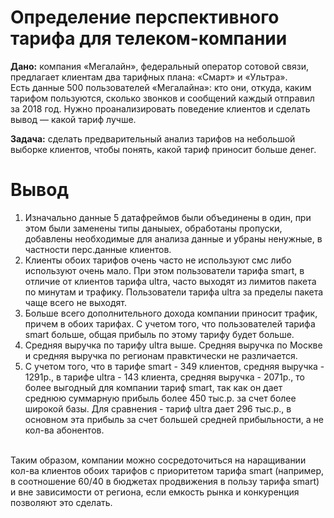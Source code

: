 # Определение перспективного тарифа для телеком-компании

**Дано:** компания «Мегалайн», федеральный оператор сотовой связи, предлагает клиентам два тарифных плана: «Смарт» и «Ультра».
<br>Есть данные 500 пользователей «Мегалайна»: кто они, откуда, каким тарифом пользуются, сколько звонков и сообщений каждый отправил за 2018 год. Нужно проанализировать поведение клиентов и сделать вывод — какой тариф лучше.

**Задача:** сделать предварительный анализ тарифов на небольшой выборке клиентов, чтобы понять, какой тариф приносит больше денег.

# Вывод 
1. Изначально данные 5 датафреймов были объединены в один, при этом были заменены типы даныыех, обработаны пропуски, добавлены необходимые для анализа данные и убраны ненужные, в частности перс.данные клиентов.
2. Клиенты обоих тарифов очень часто не используют смс либо используют очень мало. При этом пользователи тарифа smart, в отличие от клиентов тарифа ultra, часто выходят из лимитов пакета по минутам и трафику. Пользователи тарифа ultra за пределы пакета чаще всего не выходят.
3. Больше всего дополнительного дохода компании приносит трафик, причем в обоих тарифах. С учетом того, что пользователей тарифа smart больше, общая прибыль по этому тарифу будет больше. 
4. Средняя выручка по тарифу ultra выше. Средняя выручка по Москве и средняя выручка по регионам правктически не различается.
5. С учетом того, что в тарифе smart - 349 клиентов, средняя выручка - 1291р., в тарифе ultra - 143 клиента, средняя выручка - 2071р., то более выгодный для компании тариф smart, так как он дает среднюю суммарную прибыль более 450 тыс.р. за счет более широкой базы. Для сравнения - тариф ultra дает 296 тыс.р., в основном эта прибыль за счет большей средней прибыльности, а не кол-ва абонентов.

<br>Таким образом, компании можно сосредоточиться на наращивании кол-ва клиентов обоих тарифов с приоритетом тарифа smart (например, в соотношение 60/40 в бюджетах продвижения в пользу тарифа smart) и вне зависимости от региона, если емкость рынка и конкуренция позволяют это сделать.
